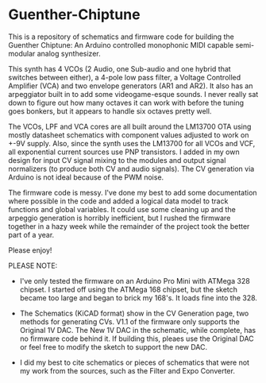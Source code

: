# Guenther-Chiptune
This is a repository of schematics and firmware code for building the Guenther Chiptune: An Arduino controlled monophonic MIDI capable semi-modular analog synthesizer.

This synth has 4 VCOs (2 Audio, one Sub-audio and one hybrid that switches between either), a 4-pole low pass filter, a Voltage Controlled Amplifier (VCA) and two envelope generators (AR1 and AR2).  It also has an arpeggiator built in to add some videogame-esque sounds.  I never really sat down to figure out how many octaves it can work with before the tuning goes bonkers, but it appears to handle six octaves pretty well.

The VCOs, LPF and VCA cores are all built around the LM13700 OTA using mostly datasheet schematics with component values adjusted to work on +-9V supply.  Also, since the synth uses the LM13700 for all VCOs and VCF, all exponential current sources use PNP transistors.  I added in my own design for input CV signal mixing to the modules and output signal normalizers (to produce both CV and audio signals).  The CV generation via Arduino is not ideal because of the PWM noise.

The firmware code is messy.  I've done my best to add some documentation where possible in the code and added a logical data model to track functions and global variables.  It could use some cleaning up and the arpeggio generation is horribly inefficient, but I rushed the firmware together in a hazy week while the remainder of the project took the better part of a year.

Please enjoy!

PLEASE NOTE: 

- I've only tested the firmware on an Arduino Pro Mini with ATMega 328 chipset.  I started off using the ATMega 168 chipset, but the sketch became too large and began to brick my 168's.  It loads fine into the 328.

- The Schematics (KiCAD format) show in the CV Generation page, two methods for generating CVs.  V1.1 of the firmware only supports the Original 1V DAC.  The New 1V DAC in the schematic, while complete, has no firmware code behind it.  If building this, pleaes use the Original DAC or feel free to modify the sketch to support the new DAC.

- I did my best to cite schematics or pieces of schematics that were not my work from the sources, such as the Filter and Expo Converter.


